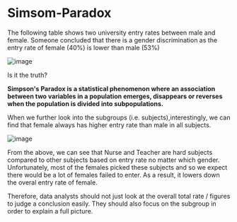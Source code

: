 # Simsom-Paradox

The following table shows two university entry rates between male and female. Someone concluded that there is a gender discrimination as the 
entry rate of female (40%) is lower than male (53%)

![image](https://user-images.githubusercontent.com/115760798/195812391-26240212-dc64-4a94-aac9-e7cff7a46b14.png)

Is it the truth?


**Simpson's Paradox is a statistical phenomenon where an association between two variables in a population emerges, disappears or reverses when the population is divided into subpopulations.**


When we further look into the subgroups (i.e. subjects),interestingly, we can find that female always has higher entry rate than male in all subjects.

![image](https://user-images.githubusercontent.com/115760798/195812414-b447e780-463c-417d-b8f2-eb0f554e6541.png)

From the above, we can see that Nurse and Teacher are hard subjects compared to other subjects based on entry rate no matter which gender. Unfortunately, most of the females picked these subjects and so we expect there would be a lot of females failed to enter. As a result, it lowers down the overal entry rate of female.

Therefore, data analysts should not just look at the overall total rate / figures to judge a conclusion easily. They should also focus on the subgroup in order to explain a full picture.
